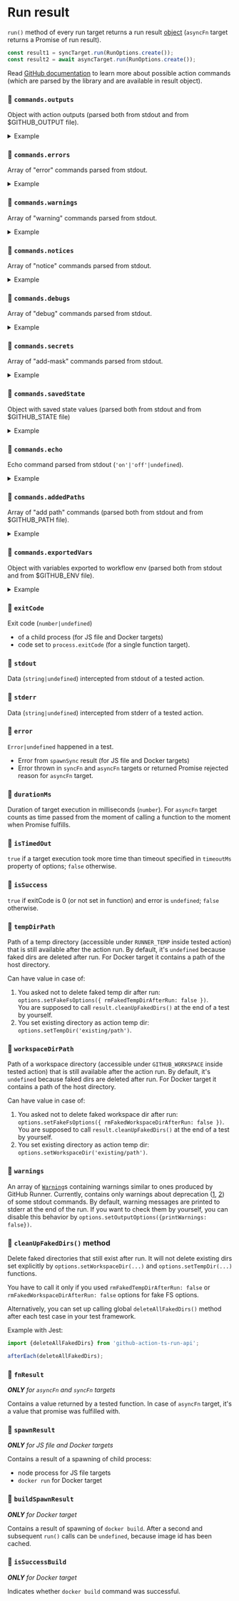 # Run result

`run()` method of every run target returns a run result [object](../src/runResult/RunResultInterface.ts) 
(`asyncFn` target returns a Promise of run result).

```ts
const result1 = syncTarget.run(RunOptions.create());
const result2 = await asyncTarget.run(RunOptions.create());
```

Read 
[GitHub documentation](https://docs.github.com/en/actions/using-workflows/workflow-commands-for-github-actions#setting-an-output-parameter) 
to learn more about possible action commands (which are parsed by the library and are available in 
result object).

### 🔹 `commands.outputs`

Object with action outputs (parsed both from stdout and from $GITHUB_OUTPUT file). 
<details>
<summary>Example</summary>

Output set in JS action:
```js
const core = require('@actions/core');
core.setOutput('out1', 'val1');
```
Output set in bash script (Docker action):
```bash
echo "out1=val1" >> "$GITHUB_OUTPUT"
```
Read outputs:
```ts
result.commands.outputs // {out1: 'val1'}
```
</details>

### 🔹 `commands.errors`

Array of "error" commands parsed from stdout.
<details>
<summary>Example</summary>

Error added in JS action:
```js
const core = require('@actions/core');
core.error('msg');
```
Error added in bash script (Docker action):
```bash
echo "::error::msg"
```
Read errors:
```ts
result.commands.errors // ["msg"]
```
</details>

### 🔹 `commands.warnings`

Array of "warning" commands parsed from stdout.
<details>
<summary>Example</summary>

Warning added in JS action:
```js
const core = require('@actions/core');
core.warning('msg');
```
Warning added in bash script (Docker action):
```bash
echo "::warning::msg"
```
Read warnings:
```ts
result.commands.warnings // ["msg"]
```
</details>

### 🔹 `commands.notices`

Array of "notice" commands parsed from stdout.
<details>
<summary>Example</summary>

Notice added in JS action:
```js
const core = require('@actions/core');
core.notice('msg');
```
Notice added in bash script (Docker action):
```bash
echo "::notice::msg"
```
Read notices:
```ts
result.commands.notices // ["msg"]
```
</details>

### 🔹 `commands.debugs`

Array of "debug" commands parsed from stdout.
<details>
<summary>Example</summary>

Debug added in JS action:
```js
const core = require('@actions/core');
core.debug('msg');
```
Debug added in bash script (Docker action):
```bash
echo "::debug::msg"
```
Read debug commands:
```ts
result.commands.debugs // ["msg"]
```
</details>

### 🔹 `commands.secrets`

Array of "add-mask" commands parsed from stdout.
<details>
<summary>Example</summary>

Secret added in JS action:
```js
const core = require('@actions/core');
core.setSecret('password');
```
Secret added in bash script (Docker action):
```bash
echo "::add-mask::password"
```
Read secrets:
```ts
result.commands.secrets // ["password"]
```
</details>

### 🔹 `commands.savedState`

Object with saved state values (parsed both from stdout and from $GITHUB_STATE file)

<details>
<summary>Example</summary>

State saved in JS action:
```js
const core = require('@actions/core');
core.saveState('stateName', 'value');
```
State saved in bash script (Docker action):
```bash
echo "stateName=value" >> $GITHUB_STATE
```
Read saved state names and values:
```ts
result.commands.savedState // {stateName: 'value'}
```
</details>

### 🔹 `commands.echo`

Echo command parsed from stdout (`'on'|'off'|undefined`).

<details>
<summary>Example</summary>

Echo set in JS action:
```js
const core = require('@actions/core');
core.setCommandEcho(true);
```
Echo set in bash script (Docker action):
```bash
echo "::echo::on"
```
Read echo command value:
```ts
result.commands.echo // 'on'
```
</details>

### 🔹 `commands.addedPaths`

Array of "add path" commands (parsed both from stdout and from $GITHUB_PATH file).

<details>
<summary>Example</summary>

Add path in JS action:
```js
const core = require('@actions/core');
core.addPath('some/path');
```
Add path in bash script (Docker action):
```bash
echo "some/path" >> "$GITHUB_PATH"
```
Read added path:
```ts
result.commands.addedPaths // ['some/path']
```
</details>

### 🔹 `commands.exportedVars`

Object with variables exported to workflow env (parsed both from stdout and from $GITHUB_ENV file).

<details>
<summary>Example</summary>

Export variable in JS action:
```js
const core = require('@actions/core');
core.exportVariable('varName', 'varValue');
```
Export variable in bash script (Docker action):
```bash
# For multi-line values you need to use delimiters
echo "varName=varValue" >> "$GITHUB_PATH"
```
Read exported variables:
```ts
result.commands.exportedVars // {varName: 'varValue'}
```
</details>

### 🔹 `exitCode`

Exit code (`number|undefined`) 
* of a child process (for JS file and Docker targets)
* code set to `process.exitCode` (for a single function target).

### 🔹 `stdout`

Data (`string|undefined`) intercepted from stdout of a tested action.

### 🔹 `stderr`

Data (`string|undefined`) intercepted from stderr of a tested action.

### 🔹 `error`

`Error|undefined` happened in a test. 

* Error from `spawnSync` result (for JS file and Docker targets)
* Error thrown in `syncFn` and `asyncFn` targets or returned Promise rejected reason for `asyncFn` target.

### 🔹 `durationMs`

Duration of target execution in milliseconds (`number`). 
For `asyncFn` target counts as time passed from the moment 
of calling a function to the moment when Promise fulfills.

### 🔹 `isTimedOut`

`true` if a target execution took more time than timeout specified in `timeoutMs` property of options;
`false` otherwise.

### 🔹 `isSuccess`

`true` if exitCode is 0 (or not set in function) and error is `undefined`; `false` otherwise.

### 🔹 `tempDirPath`

Path of a temp directory (accessible under `RUNNER_TEMP` inside tested action) that is still available 
after the action run. By default, it's `undefined` because faked dirs are deleted after run.
For Docker target it contains a path of the host directory.

Can have value in case of:
1. You asked not to delete faked temp dir after run: <br> 
   `options.setFakeFsOptions({ rmFakedTempDirAfterRun: false })`.<br>
   You are supposed to call `result.cleanUpFakedDirs()` at the end of a test by yourself.
2. You set existing directory as action temp dir: `options.setTempDir('existing/path')`.

### 🔹 `workspaceDirPath`

Path of a workspace directory (accessible under `GITHUB_WORKSPACE` inside tested action) that is still available
after the action run. By default, it's `undefined` because faked dirs are deleted after run.
For Docker target it contains a path of the host directory.

Can have value in case of:
1. You asked not to delete faked workspace dir after run:<br>
   `options.setFakeFsOptions({ rmFakedWorkspaceDirAfterRun: false })`.<br>
   You are supposed to call `result.cleanUpFakedDirs()` at the end of a test by yourself.
2. You set existing directory as action temp dir: `options.setWorkspaceDir('existing/path')`.

### 🔹 `warnings`

An array of [`Warning`](../src/runResult/warnings/Warning.ts)s containing warnings similar to ones produced by 
GitHub Runner. Currently, contains only warnings about deprecation 
([1](https://github.blog/changelog/2020-10-01-github-actions-deprecating-set-env-and-add-path-commands/), 
[2](https://github.blog/changelog/2022-10-11-github-actions-deprecating-save-state-and-set-output-commands/)) 
of some stdout commands. By default, warning messages are printed to stderr at the end of the run. 
If you want to check them by yourself, you can disable this behavior by 
`options.setOutputOptions({printWarnings: false})`. 

### 🔹 `cleanUpFakedDirs()` method

Delete faked directories that still exist after run. It will not delete existing dirs set explicitly by 
`options.setWorkspaceDir(...)` and `options.setTempDir(...)` functions.

You have to call it only if you used `rmFakedTempDirAfterRun: false` or `rmFakedWorkspaceDirAfterRun: false` options
for fake FS options. 

Alternatively, you can set up calling global `deleteAllFakedDirs()` method after each test case in your
test framework.

Example with Jest:

```ts
import {deleteAllFakedDirs} from 'github-action-ts-run-api';

afterEach(deleteAllFakedDirs);
```

### 🔸 `fnResult`

_**ONLY** for `asyncFn` and `syncFn` targets_

Contains a value returned by a tested function.
In case of `asyncFn` target, it's a value that promise was fulfilled with.

### 🔸 `spawnResult`

_**ONLY** for JS file and Docker targets_

Contains a result of a spawning of child process:
* node process for JS file targets
* `docker run` for Docker target

### 🔸 `buildSpawnResult`

_**ONLY** for Docker target_

Contains a result of spawning of `docker build`. 
After a second and subsequent `run()` calls can be `undefined`, because image id has been cached.

### 🔸 `isSuccessBuild`

_**ONLY** for Docker target_

Indicates whether `docker build` command was successful.